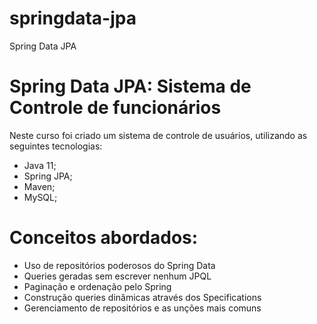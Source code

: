 # springdata-jpa
Spring Data JPA

# Spring Data JPA: Sistema de Controle de funcionários

Neste curso foi criado um sistema de controle de usuários, utilizando as seguintes tecnologias:
- Java 11;
- Spring JPA;
- Maven;
- MySQL;

# Conceitos abordados:

-   Uso de repositórios poderosos do Spring Data
-   Queries geradas sem escrever nenhum JPQL
-   Paginação e ordenação pelo Spring
-   Construção queries dinâmicas através dos Specifications
-   Gerenciamento de repositórios e as unções mais comuns
